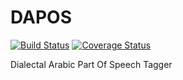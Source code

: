 DAPOS
=====
[![Build Status](https://travis-ci.org/myaser/DAPOS.png)](https://travis-ci.org/myaser/DAPOS)
[![Coverage Status](https://coveralls.io/repos/myaser/DAPOS/badge.png?branch=master)](https://coveralls.io/r/myaser/DAPOS)

Dialectal Arabic Part Of Speech Tagger
